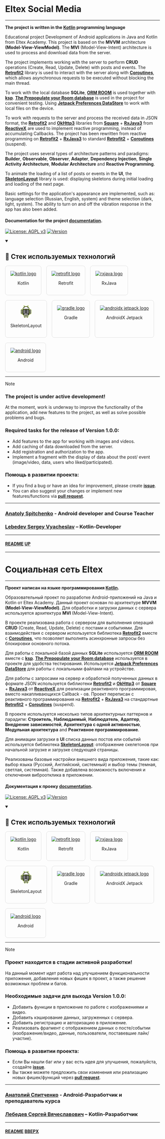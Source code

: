 # Eltex Social Media
<a name="up"></a>

---

**The project is written in the [Kotlin](https://kotlinlang.org) programming language**

Educational project Development of Android applications in Java and Kotlin from Eltex Academy.
This project is based on the **MVVM** architecture **(Model-View-ViewModel)**.
The **MVI** (Model-View-Intent) architecture is used to process and download data from the server.

The project implements working with the server to perform **CRUD** operations (Create, Read, Update, Delete) with posts and events.
The [**Retrofit2**](https://github.com/square/retrofit) library is used to interact with the server along with [**Coroutines**](https://github.com/Kotlin/kotlinx.coroutines ), which allows asynchronous requests to be executed without blocking the main thread.

To work with the local database **SQLite**, **[ORM ROOM](https://developer.android.com/training/data-storage/room)** is used together with **[ksp](https://developer.android.com/jetpack/androidx/releases/room)**.
**[The Prepopulate your Room database](https://developer.android.com/training/data-storage/room/prepopulate)** is used in the project for convenient testing.
Using **[Jetpack Preferences DataStore](https://developer.android.com/topic/libraries/architecture/datastore)** to work with local files on the device.

To work with requests to the server and process the received data in JSON format, the **[Retrofit2](https://github.com/square/retrofit)** and **[OkHttp3](https://github.com/square/okhttp)** libraries from **[Square](https://github.com/square)** + **[RxJava3](https://github.com/ReactiveX/RxJava)** from **[ReactiveX](https://github.com/ReactiveX)** are used to implement reactive programming, instead of accumulating Callbacks. The project has been rewritten from reactive programming on **[Retrofit2](https://github.com/square/retrofit)** + **[RxJava3](https://github.com/ReactiveX/RxJava)** to standard **[Retrofit2](https://github.com/square/retrofit)** + **[Coroutines](https://github.com/Kotlin/kotlinx.coroutines)** (suspend).

The project uses several types of architecture patterns and paradigms: **Builder**, **Observable**, **Observer**, **Adapter**, **Dependency Injection**, **Single Activity Architecture**, **Modular Architecture** and **Reactive Programming**.

To animate the loading of a list of posts or events in the **UI**, the [**SkeletonLayout**](https://github.com/Faltenreich/SkeletonLayout) library is used: displaying skeletons during initial loading and loading of the next page.

Basic settings for the application's appearance are implemented, such as: language selection (Russian, English, system) and theme selection (dark, light, system). The ability to turn on and off the vibration response in the app has also been added.

#### Documentation for the project [**documentation**](documentation/documentation.md).

[![License: AGPL v3](https://img.shields.io/badge/License-AGPL%20v3-blue.svg)](https://www.gnu.org/licenses/agpl-3.0)
[![Version](https://img.shields.io/badge/Version-0.17.0-green.svg)](https://github.com/LebedevSergeyVach/EltexSocialMedia/releases/tag/v0.17.0)

<details open="open">
    <summary><h2>🚀 Стек используемых технологий</h2></summary>
    <div style="display: flex; flex-wrap: wrap; gap: 16px;">
        <div style="border: 1px solid #ddd; padding: 16px; border-radius: 8px; text-align: center;">
            <a href="https://kotlinlang.org/" target="_blank">
                <img src="https://cdn.jsdelivr.net/gh/devicons/devicon/icons/kotlin/kotlin-original.svg" height="40" alt="kotlin logo" />
            </a>
            <p>Kotlin</p>
        </div>
        <div style="border: 1px solid #ddd; padding: 16px; border-radius: 8px; text-align: center;">
            <a href="https://square.github.io/retrofit/" target="_blank">
                <img src="https://uploads-ssl.webflow.com/60996f3af06ca2ff488a7bfb/60a269bf446a85794a4d3b6b_Retrofit.jpg" height="40" alt="retrofit logo" />
            </a>
            <p>Retrofit</p>
        </div>
        <div style="border: 1px solid #ddd; padding: 16px; border-radius: 8px; text-align: center;">
            <a href="https://reactivex.io/" target="_blank">
                <img src="https://static.cdnlogo.com/logos/r/27/reactivex.svg" height="40" alt="rxjava logo" />
            </a>
            <p>RxJava</p>
        </div>
        <div style="border: 1px solid #ddd; padding: 16px; border-radius: 8px; text-align: center;">
            <a href="https://github.com/Faltenreich/SkeletonLayout" target="_blank">
                <img src="https://raw.githubusercontent.com/Faltenreich/SkeletonLayout/refs/heads/develop/images/android.png" height="40" alt="SkeletonLayout logo" />
            </a>
            <p>SkeletonLayout</p>
        </div>
        <div style="border: 1px solid #ddd; padding: 16px; border-radius: 8px; text-align: center;">
            <a href="https://gradle.org/" target="_blank">
                <img src="https://cdn.jsdelivr.net/gh/devicons/devicon/icons/gradle/gradle-original.svg" height="40" alt="gradle logo" />
            </a>
            <p>Gradle</p>
        </div>
        <div style="border: 1px solid #ddd; padding: 16px; border-radius: 8px; text-align: center;">
            <a href="https://developer.android.com/jetpack" target="_blank">
                <img src="https://services.google.com/fh/files/emails/android_dev_newsletter_feb_image3.png" height="40" alt="androidx jetpack logo" />
            </a>
            <p>AndroidX Jetpack</p>
        </div>
        <div style="border: 1px solid #ddd; padding: 16px; border-radius: 8px; text-align: center;">
            <a href="https://www.android.com/" target="_blank">
                <img src="https://cdn.jsdelivr.net/gh/devicons/devicon/icons/android/android-plain-wordmark.svg" height="40" alt="android logo" />
            </a>
            <p>Android</p>
        </div>
    </div>
</details>

---

> [!NOTE]
> ### **The project is under active development!**
>
> At the moment, work is underway to improve the functionality of the application, add new features to the project, as well as solve possible problems and bugs.
>
> ### Required tasks for the release of Version 1.0.0:
> - Add features to the app for working with images and videos.
> - Add caching of data downloaded from the server.
> - Add registration and authorization to the app.
> - Implement a fragment with the display of data about the post/ event (image/video, data, users who liked/participated).
>
> ### Помощь в развитии проекта:
> - If you find a bug or have an idea for improvement, please create [**issue**](https://github.com/LebedevSergeyVach/EltexSocialMedia/issues).
> - You can also suggest your changes or implement new features/functions via [**pull request**](https://github.com/LebedevSergeyVach/EltexSocialMedia/pulls).


---

### [Anatoly Spitchenko](https://gitflic.ru/user/onotole) - Android developer and Course Teacher

### [Lebedev Sergey Vyacheslav](https://github.com/LebedevSergeyVach) – Kotlin-Developer

---

#### [README](README.md) [UP](#up)

---

# Социальная сеть Eltex
<a name="вверх"></a>

---

**Проект написан на языке программирования [Kotlin](https://kotlinlang.org).**

Образовательный проект по разработке Android-приложений на Java и Kotlin от Eltex Academy.
Данный проект основан по архитектуре **MVVM** **(Model-View-ViewModel)**.
Для обработки и загрузки данных с сервера используется архитектура **MVI** (Model-View-Intent).

В проекте реализована работа с сервером для выполнения операций **CRUD** (Create, Read, Update, Delete) с постами и событиями.
Для взаимодействия с сервером используется библиотека [**Retrofit2**](https://github.com/square/retrofit) вместе с [**Coroutines**](https://github.com/Kotlin/kotlinx.coroutines), что позволяет выполнять асинхронные запросы без блокировки основного потока.

Для работы с локальной базой данных **SQLite** используется **[ORM ROOM](https://developer.android.com/training/data-storage/room)** вместе с **[ksp](https://developer.android.com/jetpack/androidx/releases/room)**.
**[The Prepopulate your Room database](https://developer.android.com/training/data-storage/room/prepopulate)** используется в проекте для удобства тестирования.
Используется **[Jetpack Preferences DataStore](https://developer.android.com/topic/libraries/architecture/datastore)** для работы с локальными файлами на устройстве.

Для работы с запросами на сервер и обработкой полученных данных в формате JSON используется библиотеки **[Retrofit2](https://github.com/square/retrofit)** и **[OkHttp3](https://github.com/square/okhttp)** от **[Square](https://github.com/square)** + **[RxJava3](https://github.com/ReactiveX/RxJava)** от **[ReactiveX](https://github.com/ReactiveX)** для реализации реактивного программировая, вместо накапливающихся Callback - ов. Проект переписан с реактивного программирования на **[Retrofit2](https://github.com/square/retrofit)** + **[RxJava3](https://github.com/ReactiveX/RxJava)** на стандартные **[Retrofit2](https://github.com/square/retrofit)** + **[Coroutines](https://github.com/Kotlin/kotlinx.coroutines)** (suspend).

В проекте используется несколько типов архитектурных паттернов и парадигм: **Строитель**, **Наблюдаемый**, **Наблюдатель**, **Адаптер**, **Внедрение зависимостей**, **Архитектура с одной активностью**, **Модульная архитектура** and **Реактивное программирование**.

Для анимации загрузки в **UI** списка данных постов или событий используется библиотека [**SkeletonLayout**](https://github.com/Faltenreich/SkeletonLayout): отображение скелетонов при начальной загрузке и загрузке следующей страницы.

Реализованы базовые настройки внешнего вида приложения, такие как: выбор языка (Русский, Английский, системный) и выбор темы (темная, светлая, системная). Также добавлена возможность включения и отключения виброотклика в приложении.

#### Документация к проеку [**documentation**](documentation/documentation.md).

[![License: AGPL v3](https://img.shields.io/badge/License-AGPL%20v3-blue.svg)](https://www.gnu.org/licenses/agpl-3.0)
[![Version](https://img.shields.io/badge/Version-0.17.0-green.svg)](https://github.com/LebedevSergeyVach/EltexSocialMedia/releases/tag/v0.17.0)

<details open="open">
    <summary><h2>🚀 Стек используемых технологий</h2></summary>
    <div style="display: flex; flex-wrap: wrap; gap: 16px;">
        <div style="border: 1px solid #ddd; padding: 16px; border-radius: 8px; text-align: center;">
            <a href="https://kotlinlang.org/" target="_blank">
                <img src="https://cdn.jsdelivr.net/gh/devicons/devicon/icons/kotlin/kotlin-original.svg" height="40" alt="kotlin logo" />
            </a>
            <p>Kotlin</p>
        </div>
        <div style="border: 1px solid #ddd; padding: 16px; border-radius: 8px; text-align: center;">
            <a href="https://square.github.io/retrofit/" target="_blank">
                <img src="https://uploads-ssl.webflow.com/60996f3af06ca2ff488a7bfb/60a269bf446a85794a4d3b6b_Retrofit.jpg" height="40" alt="retrofit logo" />
            </a>
            <p>Retrofit</p>
        </div>
        <div style="border: 1px solid #ddd; padding: 16px; border-radius: 8px; text-align: center;">
            <a href="https://reactivex.io/" target="_blank">
                <img src="https://static.cdnlogo.com/logos/r/27/reactivex.svg" height="40" alt="rxjava logo" />
            </a>
            <p>RxJava</p>
        </div>
        <div style="border: 1px solid #ddd; padding: 16px; border-radius: 8px; text-align: center;">
            <a href="https://github.com/Faltenreich/SkeletonLayout" target="_blank">
                <img src="https://raw.githubusercontent.com/Faltenreich/SkeletonLayout/refs/heads/develop/images/android.png" height="40" alt="SkeletonLayout logo" />
            </a>
            <p>SkeletonLayout</p>
        </div>
        <div style="border: 1px solid #ddd; padding: 16px; border-radius: 8px; text-align: center;">
            <a href="https://gradle.org/" target="_blank">
                <img src="https://cdn.jsdelivr.net/gh/devicons/devicon/icons/gradle/gradle-original.svg" height="40" alt="gradle logo" />
            </a>
            <p>Gradle</p>
        </div>
        <div style="border: 1px solid #ddd; padding: 16px; border-radius: 8px; text-align: center;">
            <a href="https://developer.android.com/jetpack" target="_blank">
                <img src="https://services.google.com/fh/files/emails/android_dev_newsletter_feb_image3.png" height="40" alt="androidx jetpack logo" />
            </a>
            <p>AndroidX Jetpack</p>
        </div>
        <div style="border: 1px solid #ddd; padding: 16px; border-radius: 8px; text-align: center;">
            <a href="https://www.android.com/" target="_blank">
                <img src="https://cdn.jsdelivr.net/gh/devicons/devicon/icons/android/android-plain-wordmark.svg" height="40" alt="android logo" />
            </a>
            <p>Android</p>
        </div>
    </div>
</details>

---

> [!NOTE]  
> ### **Проект находится в стадии активной разработки!**
>
> На данный момент идет работа над улучшением функциональности приложения, добавления новых фишек в проект, а также решение возможных проблем и багов.
> 
> ### Необходимые задачи для выхода Version 1.0.0:
> - Добавить функции в приложение по работе с изображениями и видео.
> - Добавить кэширование данных, загруженных с сервера.
> - Добавить регистрацию и авторизацию в приложение.
> - Реализовать фрагмент с отображением данных о посте/событии (изображение/видео, данные, пользователи, поставевшие лайк/участие).
>
> ### Помощь в развитии проекта:
> - Если Вы нашли баг или у вас есть идея для улучшения, пожалуйста, создайте [**issue**](https://github.com/LebedevSergeyVach/EltexSocialMedia/issues).
> - Вы также можете предложить свои изменения или реализацию новых фишек/функций через [**pull request**](https://github.com/LebedevSergeyVach/EltexSocialMedia/pulls).

---

### [Анатолий Спитченко](https://gitflic.ru/user/onotole) - Android-Разработчик и преподаватель курса

### [Лебедев Сергей Вячеславович](https://github.com/LebedevSergeyVach) – Kotlin-Разработчик

---

#### [README](README.md) [ВВЕРХ](#вверх)
